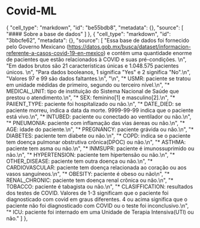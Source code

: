 # Covid-ML
 {
   "cell_type": "markdown",
   "id": "be55bdb8",
   "metadata": {},
   "source": [
    "#### Sobre a base de dados"
   ]
  },
  {
   "cell_type": "markdown",
   "id": "3bbcfe62",
   "metadata": {},
   "source": [
    "Essa base de dados foi fornecido pelo Governo Mexicano (https://datos.gob.mx/busca/dataset/informacion-referente-a-casos-covid-19-en-mexico) e contém uma quantidade enorme de pacientes que estão relacionados à COVID e suas pré-condições. \n",
    "Em dados brutos são 21 características únicas e 1.048.575 pacientes únicos.  \n",
    "Para dados booleanos, 1 significa \"Yes\" e 2 significa \"No\".\n",
    "Valores 97 e 99 são dados faltantes.\n",
    "\n",
    "* USMR: paciente se tratou em unidade médidas de primeiro, segundo ou terceiro nível.\n",
    "* MEDICAL_UNIT: tipo de instituição do Sistema Nacional de Saúde que prestou o atendimento.\n",
    "* SEX: feminino[1] e masculino[2].\n",
    "* PAIIENT_TYPE: paciente foi hospitalizado ou não.\n",
    "* DATE_DIED: se paciente morreu, indica a data da morte. 9999-99-99 indica que o paciente está vivo.\n",
    "* INTUBED: paciente ou conectado ao ventilador ou não.\n",
    "* PNEUMONIA: paciente com inflamação das vias áereas ou não.\n",
    "* AGE: idade do paciente.\n",
    "* PREGNANCY: paciente grávida ou não.\n",
    "* DIABETES: paciente tem diabete ou não.\n",
    "* COPD: indica se o paciente tem doença pulmonar obstrutiva crônica(DPOC) ou não.\n",
    "* ASTHMA: paciente tem asma ou não.\n",
    "* INMSUPR: paciente é imunossuprimido ou não.\n",
    "* HYPERTENSION: paciente tem hipertensão ou não.\n",
    "* OTHER_DISEASE: paciente tem outra doença ou não.\n",
    "* CARDIOVASCULAR: paciente tem doença relacionada ao coração ou aos vasos sanguíneos.\n",
    "* OBESITY: paciente é obeso ou não\n",
    "* RENAL_CHRONIC: paciente tem doença renal crônica ou não.\n",
    "* TOBACCO: paciente é tabagista ou não.\n",
    "* CLASIFFICATION: resultados dos testes de COVID. Valores de 1-3 significam que o paciente foi diagnosticado com covid em graus diferentes. 4 ou acima significa que o paciente não foi diagnosticado com COVID ou o teste foi inconclusivo.\n",
    "* ICU: paciente foi internado em uma Unidade de Terapia Intensiva(UTI) ou não."
   ]
  },
